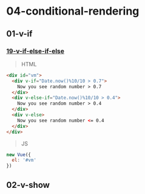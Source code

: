 # 04-conditional-rendering

## 01-v-if

### [19-v-if-else-if-else](https://github.com/hunterliu1003/myfirstVue/tree/master/example/04-conditional-rendering/01-v-if/19-v-if-else-if-else)

>HTML
```html
<div id="vm">
  <div v-if="Date.now()%10/10 > 0.7">
    Now you see random number > 0.7
  </div>
  <div v-else-if="Date.now()%10/10 > 0.4">
    Now you see random number > 0.4
  </div>
  <div v-else>
  	Now you see random number <= 0.4
  </div>
</div>
```

>JS
```javascript
new Vue({
  el: '#vm'
})
```

## 02-v-show